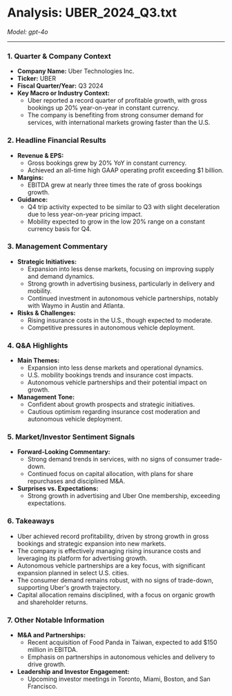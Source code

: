 # Analysis: UBER_2024_Q3.txt

*Model: gpt-4o*

---

### 1. Quarter & Company Context
- **Company Name:** Uber Technologies Inc.
- **Ticker:** UBER
- **Fiscal Quarter/Year:** Q3 2024
- **Key Macro or Industry Context:**
  - Uber reported a record quarter of profitable growth, with gross bookings up 20% year-on-year in constant currency.
  - The company is benefiting from strong consumer demand for services, with international markets growing faster than the U.S.

### 2. Headline Financial Results
- **Revenue & EPS:**
  - Gross bookings grew by 20% YoY in constant currency.
  - Achieved an all-time high GAAP operating profit exceeding $1 billion.
- **Margins:**
  - EBITDA grew at nearly three times the rate of gross bookings growth.
- **Guidance:**
  - Q4 trip activity expected to be similar to Q3 with slight deceleration due to less year-on-year pricing impact.
  - Mobility expected to grow in the low 20% range on a constant currency basis for Q4.

### 3. Management Commentary
- **Strategic Initiatives:**
  - Expansion into less dense markets, focusing on improving supply and demand dynamics.
  - Strong growth in advertising business, particularly in delivery and mobility.
  - Continued investment in autonomous vehicle partnerships, notably with Waymo in Austin and Atlanta.
- **Risks & Challenges:**
  - Rising insurance costs in the U.S., though expected to moderate.
  - Competitive pressures in autonomous vehicle deployment.

### 4. Q&A Highlights
- **Main Themes:**
  - Expansion into less dense markets and operational dynamics.
  - U.S. mobility bookings trends and insurance cost impacts.
  - Autonomous vehicle partnerships and their potential impact on growth.
- **Management Tone:**
  - Confident about growth prospects and strategic initiatives.
  - Cautious optimism regarding insurance cost moderation and autonomous vehicle deployment.

### 5. Market/Investor Sentiment Signals
- **Forward-Looking Commentary:**
  - Strong demand trends in services, with no signs of consumer trade-down.
  - Continued focus on capital allocation, with plans for share repurchases and disciplined M&A.
- **Surprises vs. Expectations:**
  - Strong growth in advertising and Uber One membership, exceeding expectations.

### 6. Takeaways
- Uber achieved record profitability, driven by strong growth in gross bookings and strategic expansion into new markets.
- The company is effectively managing rising insurance costs and leveraging its platform for advertising growth.
- Autonomous vehicle partnerships are a key focus, with significant expansion planned in select U.S. cities.
- The consumer demand remains robust, with no signs of trade-down, supporting Uber's growth trajectory.
- Capital allocation remains disciplined, with a focus on organic growth and shareholder returns.

### 7. Other Notable Information
- **M&A and Partnerships:**
  - Recent acquisition of Food Panda in Taiwan, expected to add $150 million in EBITDA.
  - Emphasis on partnerships in autonomous vehicles and delivery to drive growth.
- **Leadership and Investor Engagement:**
  - Upcoming investor meetings in Toronto, Miami, Boston, and San Francisco.